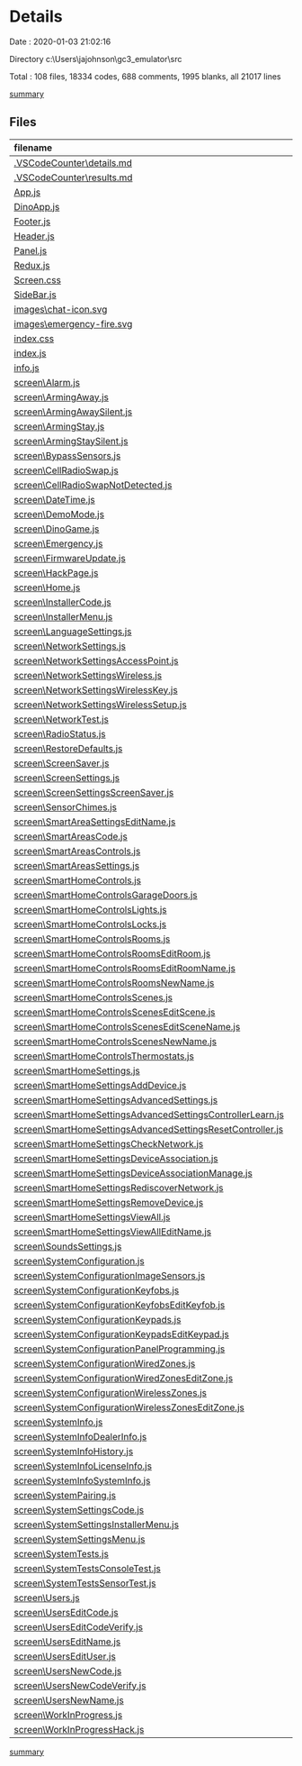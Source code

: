 # Details

Date : 2020-01-03 21:02:16

Directory c:\Users\jajohnson\gc3_emulator\src

Total : 108 files,  18334 codes, 688 comments, 1995 blanks, all 21017 lines

[summary](results.md)

## Files
| filename | language | code | comment | blank | total |
| :--- | :--- | ---: | ---: | ---: | ---: |
| [.VSCodeCounter\details.md](file:///c%3A/Users/jajohnson/gc3_emulator/src/.VSCodeCounter/details.md) | Markdown | 115 | 0 | 6 | 121 |
| [.VSCodeCounter\results.md](file:///c%3A/Users/jajohnson/gc3_emulator/src/.VSCodeCounter/results.md) | Markdown | 18 | 0 | 7 | 25 |
| [App.js](file:///c%3A/Users/jajohnson/gc3_emulator/src/App.js) | JavaScript | 189 | 27 | 40 | 256 |
| [DinoApp.js](file:///c%3A/Users/jajohnson/gc3_emulator/src/DinoApp.js) | JavaScript | 341 | 4 | 81 | 426 |
| [Footer.js](file:///c%3A/Users/jajohnson/gc3_emulator/src/Footer.js) | JavaScript | 13 | 0 | 2 | 15 |
| [Header.js](file:///c%3A/Users/jajohnson/gc3_emulator/src/Header.js) | JavaScript | 13 | 0 | 3 | 16 |
| [Panel.js](file:///c%3A/Users/jajohnson/gc3_emulator/src/Panel.js) | JavaScript | 172 | 3 | 9 | 184 |
| [Redux.js](file:///c%3A/Users/jajohnson/gc3_emulator/src/Redux.js) | JavaScript | 792 | 11 | 37 | 840 |
| [Screen.css](file:///c%3A/Users/jajohnson/gc3_emulator/src/Screen.css) | CSS | 0 | 0 | 1 | 1 |
| [SideBar.js](file:///c%3A/Users/jajohnson/gc3_emulator/src/SideBar.js) | JavaScript | 666 | 2 | 197 | 865 |
| [images\chat-icon.svg](file:///c%3A/Users/jajohnson/gc3_emulator/src/images/chat-icon.svg) | XML | 1 | 0 | 0 | 1 |
| [images\emergency-fire.svg](file:///c%3A/Users/jajohnson/gc3_emulator/src/images/emergency-fire.svg) | XML | 3 | 0 | 1 | 4 |
| [index.css](file:///c%3A/Users/jajohnson/gc3_emulator/src/index.css) | CSS | 1,208 | 16 | 4 | 1,228 |
| [index.js](file:///c%3A/Users/jajohnson/gc3_emulator/src/index.js) | JavaScript | 8 | 0 | 3 | 11 |
| [info.js](file:///c%3A/Users/jajohnson/gc3_emulator/src/info.js) | JavaScript | 264 | 0 | 66 | 330 |
| [screen\Alarm.js](file:///c%3A/Users/jajohnson/gc3_emulator/src/screen/Alarm.js) | JavaScript | 207 | 0 | 38 | 245 |
| [screen\ArmingAway.js](file:///c%3A/Users/jajohnson/gc3_emulator/src/screen/ArmingAway.js) | JavaScript | 278 | 0 | 50 | 328 |
| [screen\ArmingAwaySilent.js](file:///c%3A/Users/jajohnson/gc3_emulator/src/screen/ArmingAwaySilent.js) | JavaScript | 0 | 0 | 1 | 1 |
| [screen\ArmingStay.js](file:///c%3A/Users/jajohnson/gc3_emulator/src/screen/ArmingStay.js) | JavaScript | 277 | 0 | 50 | 327 |
| [screen\ArmingStaySilent.js](file:///c%3A/Users/jajohnson/gc3_emulator/src/screen/ArmingStaySilent.js) | JavaScript | 0 | 0 | 1 | 1 |
| [screen\BypassSensors.js](file:///c%3A/Users/jajohnson/gc3_emulator/src/screen/BypassSensors.js) | JavaScript | 51 | 0 | 16 | 67 |
| [screen\CellRadioSwap.js](file:///c%3A/Users/jajohnson/gc3_emulator/src/screen/CellRadioSwap.js) | JavaScript | 41 | 0 | 14 | 55 |
| [screen\CellRadioSwapNotDetected.js](file:///c%3A/Users/jajohnson/gc3_emulator/src/screen/CellRadioSwapNotDetected.js) | JavaScript | 0 | 0 | 1 | 1 |
| [screen\DateTime.js](file:///c%3A/Users/jajohnson/gc3_emulator/src/screen/DateTime.js) | JavaScript | 41 | 0 | 14 | 55 |
| [screen\DemoMode.js](file:///c%3A/Users/jajohnson/gc3_emulator/src/screen/DemoMode.js) | JavaScript | 0 | 0 | 1 | 1 |
| [screen\DinoGame.js](file:///c%3A/Users/jajohnson/gc3_emulator/src/screen/DinoGame.js) | JavaScript | 12 | 0 | 2 | 14 |
| [screen\Emergency.js](file:///c%3A/Users/jajohnson/gc3_emulator/src/screen/Emergency.js) | JavaScript | 39 | 0 | 10 | 49 |
| [screen\FirmwareUpdate.js](file:///c%3A/Users/jajohnson/gc3_emulator/src/screen/FirmwareUpdate.js) | JavaScript | 41 | 0 | 14 | 55 |
| [screen\HackPage.js](file:///c%3A/Users/jajohnson/gc3_emulator/src/screen/HackPage.js) | JavaScript | 25 | 0 | 5 | 30 |
| [screen\Home.js](file:///c%3A/Users/jajohnson/gc3_emulator/src/screen/Home.js) | JavaScript | 520 | 5 | 169 | 694 |
| [screen\InstallerCode.js](file:///c%3A/Users/jajohnson/gc3_emulator/src/screen/InstallerCode.js) | JavaScript | 157 | 0 | 38 | 195 |
| [screen\InstallerMenu.js](file:///c%3A/Users/jajohnson/gc3_emulator/src/screen/InstallerMenu.js) | JavaScript | 179 | 0 | 39 | 218 |
| [screen\LanguageSettings.js](file:///c%3A/Users/jajohnson/gc3_emulator/src/screen/LanguageSettings.js) | JavaScript | 41 | 0 | 14 | 55 |
| [screen\NetworkSettings.js](file:///c%3A/Users/jajohnson/gc3_emulator/src/screen/NetworkSettings.js) | JavaScript | 128 | 0 | 30 | 158 |
| [screen\NetworkSettingsAccessPoint.js](file:///c%3A/Users/jajohnson/gc3_emulator/src/screen/NetworkSettingsAccessPoint.js) | JavaScript | 0 | 0 | 1 | 1 |
| [screen\NetworkSettingsWireless.js](file:///c%3A/Users/jajohnson/gc3_emulator/src/screen/NetworkSettingsWireless.js) | JavaScript | 0 | 0 | 1 | 1 |
| [screen\NetworkSettingsWirelessKey.js](file:///c%3A/Users/jajohnson/gc3_emulator/src/screen/NetworkSettingsWirelessKey.js) | JavaScript | 0 | 0 | 1 | 1 |
| [screen\NetworkSettingsWirelessSetup.js](file:///c%3A/Users/jajohnson/gc3_emulator/src/screen/NetworkSettingsWirelessSetup.js) | JavaScript | 0 | 0 | 1 | 1 |
| [screen\NetworkTest.js](file:///c%3A/Users/jajohnson/gc3_emulator/src/screen/NetworkTest.js) | JavaScript | 0 | 0 | 1 | 1 |
| [screen\RadioStatus.js](file:///c%3A/Users/jajohnson/gc3_emulator/src/screen/RadioStatus.js) | JavaScript | 0 | 0 | 1 | 1 |
| [screen\RestoreDefaults.js](file:///c%3A/Users/jajohnson/gc3_emulator/src/screen/RestoreDefaults.js) | JavaScript | 0 | 0 | 1 | 1 |
| [screen\ScreenSaver.js](file:///c%3A/Users/jajohnson/gc3_emulator/src/screen/ScreenSaver.js) | JavaScript | 31 | 0 | 5 | 36 |
| [screen\ScreenSettings.js](file:///c%3A/Users/jajohnson/gc3_emulator/src/screen/ScreenSettings.js) | JavaScript | 41 | 0 | 14 | 55 |
| [screen\ScreenSettingsScreenSaver.js](file:///c%3A/Users/jajohnson/gc3_emulator/src/screen/ScreenSettingsScreenSaver.js) | JavaScript | 0 | 0 | 1 | 1 |
| [screen\SensorChimes.js](file:///c%3A/Users/jajohnson/gc3_emulator/src/screen/SensorChimes.js) | JavaScript | 41 | 0 | 14 | 55 |
| [screen\SmartAreaSettingsEditName.js](file:///c%3A/Users/jajohnson/gc3_emulator/src/screen/SmartAreaSettingsEditName.js) | JavaScript | 0 | 0 | 1 | 1 |
| [screen\SmartAreasCode.js](file:///c%3A/Users/jajohnson/gc3_emulator/src/screen/SmartAreasCode.js) | JavaScript | 14 | 0 | 2 | 16 |
| [screen\SmartAreasControls.js](file:///c%3A/Users/jajohnson/gc3_emulator/src/screen/SmartAreasControls.js) | JavaScript | 0 | 0 | 1 | 1 |
| [screen\SmartAreasSettings.js](file:///c%3A/Users/jajohnson/gc3_emulator/src/screen/SmartAreasSettings.js) | JavaScript | 41 | 0 | 14 | 55 |
| [screen\SmartHomeControls.js](file:///c%3A/Users/jajohnson/gc3_emulator/src/screen/SmartHomeControls.js) | JavaScript | 103 | 0 | 24 | 127 |
| [screen\SmartHomeControlsGarageDoors.js](file:///c%3A/Users/jajohnson/gc3_emulator/src/screen/SmartHomeControlsGarageDoors.js) | JavaScript | 0 | 0 | 1 | 1 |
| [screen\SmartHomeControlsLights.js](file:///c%3A/Users/jajohnson/gc3_emulator/src/screen/SmartHomeControlsLights.js) | JavaScript | 0 | 0 | 1 | 1 |
| [screen\SmartHomeControlsLocks.js](file:///c%3A/Users/jajohnson/gc3_emulator/src/screen/SmartHomeControlsLocks.js) | JavaScript | 0 | 0 | 1 | 1 |
| [screen\SmartHomeControlsRooms.js](file:///c%3A/Users/jajohnson/gc3_emulator/src/screen/SmartHomeControlsRooms.js) | JavaScript | 0 | 0 | 1 | 1 |
| [screen\SmartHomeControlsRoomsEditRoom.js](file:///c%3A/Users/jajohnson/gc3_emulator/src/screen/SmartHomeControlsRoomsEditRoom.js) | JavaScript | 0 | 0 | 1 | 1 |
| [screen\SmartHomeControlsRoomsEditRoomName.js](file:///c%3A/Users/jajohnson/gc3_emulator/src/screen/SmartHomeControlsRoomsEditRoomName.js) | JavaScript | 0 | 0 | 1 | 1 |
| [screen\SmartHomeControlsRoomsNewName.js](file:///c%3A/Users/jajohnson/gc3_emulator/src/screen/SmartHomeControlsRoomsNewName.js) | JavaScript | 0 | 0 | 1 | 1 |
| [screen\SmartHomeControlsScenes.js](file:///c%3A/Users/jajohnson/gc3_emulator/src/screen/SmartHomeControlsScenes.js) | JavaScript | 0 | 0 | 1 | 1 |
| [screen\SmartHomeControlsScenesEditScene.js](file:///c%3A/Users/jajohnson/gc3_emulator/src/screen/SmartHomeControlsScenesEditScene.js) | JavaScript | 0 | 0 | 1 | 1 |
| [screen\SmartHomeControlsScenesEditSceneName.js](file:///c%3A/Users/jajohnson/gc3_emulator/src/screen/SmartHomeControlsScenesEditSceneName.js) | JavaScript | 0 | 0 | 1 | 1 |
| [screen\SmartHomeControlsScenesNewName.js](file:///c%3A/Users/jajohnson/gc3_emulator/src/screen/SmartHomeControlsScenesNewName.js) | JavaScript | 0 | 0 | 1 | 1 |
| [screen\SmartHomeControlsThermostats.js](file:///c%3A/Users/jajohnson/gc3_emulator/src/screen/SmartHomeControlsThermostats.js) | JavaScript | 0 | 0 | 1 | 1 |
| [screen\SmartHomeSettings.js](file:///c%3A/Users/jajohnson/gc3_emulator/src/screen/SmartHomeSettings.js) | JavaScript | 236 | 0 | 57 | 293 |
| [screen\SmartHomeSettingsAddDevice.js](file:///c%3A/Users/jajohnson/gc3_emulator/src/screen/SmartHomeSettingsAddDevice.js) | JavaScript | 0 | 0 | 1 | 1 |
| [screen\SmartHomeSettingsAdvancedSettings.js](file:///c%3A/Users/jajohnson/gc3_emulator/src/screen/SmartHomeSettingsAdvancedSettings.js) | JavaScript | 0 | 0 | 1 | 1 |
| [screen\SmartHomeSettingsAdvancedSettingsControllerLearn.js](file:///c%3A/Users/jajohnson/gc3_emulator/src/screen/SmartHomeSettingsAdvancedSettingsControllerLearn.js) | JavaScript | 0 | 0 | 1 | 1 |
| [screen\SmartHomeSettingsAdvancedSettingsResetController.js](file:///c%3A/Users/jajohnson/gc3_emulator/src/screen/SmartHomeSettingsAdvancedSettingsResetController.js) | JavaScript | 0 | 0 | 1 | 1 |
| [screen\SmartHomeSettingsCheckNetwork.js](file:///c%3A/Users/jajohnson/gc3_emulator/src/screen/SmartHomeSettingsCheckNetwork.js) | JavaScript | 0 | 0 | 1 | 1 |
| [screen\SmartHomeSettingsDeviceAssociation.js](file:///c%3A/Users/jajohnson/gc3_emulator/src/screen/SmartHomeSettingsDeviceAssociation.js) | JavaScript | 0 | 0 | 1 | 1 |
| [screen\SmartHomeSettingsDeviceAssociationManage.js](file:///c%3A/Users/jajohnson/gc3_emulator/src/screen/SmartHomeSettingsDeviceAssociationManage.js) | JavaScript | 0 | 0 | 1 | 1 |
| [screen\SmartHomeSettingsRediscoverNetwork.js](file:///c%3A/Users/jajohnson/gc3_emulator/src/screen/SmartHomeSettingsRediscoverNetwork.js) | JavaScript | 0 | 0 | 1 | 1 |
| [screen\SmartHomeSettingsRemoveDevice.js](file:///c%3A/Users/jajohnson/gc3_emulator/src/screen/SmartHomeSettingsRemoveDevice.js) | JavaScript | 0 | 0 | 1 | 1 |
| [screen\SmartHomeSettingsViewAll.js](file:///c%3A/Users/jajohnson/gc3_emulator/src/screen/SmartHomeSettingsViewAll.js) | JavaScript | 0 | 0 | 1 | 1 |
| [screen\SmartHomeSettingsViewAllEditName.js](file:///c%3A/Users/jajohnson/gc3_emulator/src/screen/SmartHomeSettingsViewAllEditName.js) | JavaScript | 0 | 0 | 1 | 1 |
| [screen\SoundsSettings.js](file:///c%3A/Users/jajohnson/gc3_emulator/src/screen/SoundsSettings.js) | JavaScript | 41 | 0 | 14 | 55 |
| [screen\SystemConfiguration.js](file:///c%3A/Users/jajohnson/gc3_emulator/src/screen/SystemConfiguration.js) | JavaScript | 94 | 0 | 21 | 115 |
| [screen\SystemConfigurationImageSensors.js](file:///c%3A/Users/jajohnson/gc3_emulator/src/screen/SystemConfigurationImageSensors.js) | JavaScript | 0 | 0 | 1 | 1 |
| [screen\SystemConfigurationKeyfobs.js](file:///c%3A/Users/jajohnson/gc3_emulator/src/screen/SystemConfigurationKeyfobs.js) | JavaScript | 1,519 | 1 | 45 | 1,565 |
| [screen\SystemConfigurationKeyfobsEditKeyfob.js](file:///c%3A/Users/jajohnson/gc3_emulator/src/screen/SystemConfigurationKeyfobsEditKeyfob.js) | JavaScript | 0 | 0 | 1 | 1 |
| [screen\SystemConfigurationKeypads.js](file:///c%3A/Users/jajohnson/gc3_emulator/src/screen/SystemConfigurationKeypads.js) | JavaScript | 1,378 | 1 | 39 | 1,418 |
| [screen\SystemConfigurationKeypadsEditKeypad.js](file:///c%3A/Users/jajohnson/gc3_emulator/src/screen/SystemConfigurationKeypadsEditKeypad.js) | JavaScript | 0 | 0 | 1 | 1 |
| [screen\SystemConfigurationPanelProgramming.js](file:///c%3A/Users/jajohnson/gc3_emulator/src/screen/SystemConfigurationPanelProgramming.js) | JavaScript | 0 | 0 | 1 | 1 |
| [screen\SystemConfigurationWiredZones.js](file:///c%3A/Users/jajohnson/gc3_emulator/src/screen/SystemConfigurationWiredZones.js) | JavaScript | 1,646 | 1 | 47 | 1,694 |
| [screen\SystemConfigurationWiredZonesEditZone.js](file:///c%3A/Users/jajohnson/gc3_emulator/src/screen/SystemConfigurationWiredZonesEditZone.js) | JavaScript | 0 | 0 | 1 | 1 |
| [screen\SystemConfigurationWirelessZones.js](file:///c%3A/Users/jajohnson/gc3_emulator/src/screen/SystemConfigurationWirelessZones.js) | JavaScript | 2,138 | 1 | 47 | 2,186 |
| [screen\SystemConfigurationWirelessZonesEditZone.js](file:///c%3A/Users/jajohnson/gc3_emulator/src/screen/SystemConfigurationWirelessZonesEditZone.js) | JavaScript | 3,377 | 591 | 229 | 4,197 |
| [screen\SystemInfo.js](file:///c%3A/Users/jajohnson/gc3_emulator/src/screen/SystemInfo.js) | JavaScript | 79 | 0 | 19 | 98 |
| [screen\SystemInfoDealerInfo.js](file:///c%3A/Users/jajohnson/gc3_emulator/src/screen/SystemInfoDealerInfo.js) | JavaScript | 0 | 0 | 1 | 1 |
| [screen\SystemInfoHistory.js](file:///c%3A/Users/jajohnson/gc3_emulator/src/screen/SystemInfoHistory.js) | JavaScript | 0 | 0 | 1 | 1 |
| [screen\SystemInfoLicenseInfo.js](file:///c%3A/Users/jajohnson/gc3_emulator/src/screen/SystemInfoLicenseInfo.js) | JavaScript | 0 | 0 | 1 | 1 |
| [screen\SystemInfoSystemInfo.js](file:///c%3A/Users/jajohnson/gc3_emulator/src/screen/SystemInfoSystemInfo.js) | JavaScript | 0 | 0 | 1 | 1 |
| [screen\SystemPairing.js](file:///c%3A/Users/jajohnson/gc3_emulator/src/screen/SystemPairing.js) | JavaScript | 0 | 0 | 1 | 1 |
| [screen\SystemSettingsCode.js](file:///c%3A/Users/jajohnson/gc3_emulator/src/screen/SystemSettingsCode.js) | JavaScript | 163 | 25 | 37 | 225 |
| [screen\SystemSettingsInstallerMenu.js](file:///c%3A/Users/jajohnson/gc3_emulator/src/screen/SystemSettingsInstallerMenu.js) | JavaScript | 234 | 0 | 53 | 287 |
| [screen\SystemSettingsMenu.js](file:///c%3A/Users/jajohnson/gc3_emulator/src/screen/SystemSettingsMenu.js) | JavaScript | 234 | 0 | 53 | 287 |
| [screen\SystemTests.js](file:///c%3A/Users/jajohnson/gc3_emulator/src/screen/SystemTests.js) | JavaScript | 41 | 0 | 14 | 55 |
| [screen\SystemTestsConsoleTest.js](file:///c%3A/Users/jajohnson/gc3_emulator/src/screen/SystemTestsConsoleTest.js) | JavaScript | 0 | 0 | 1 | 1 |
| [screen\SystemTestsSensorTest.js](file:///c%3A/Users/jajohnson/gc3_emulator/src/screen/SystemTestsSensorTest.js) | JavaScript | 0 | 0 | 1 | 1 |
| [screen\Users.js](file:///c%3A/Users/jajohnson/gc3_emulator/src/screen/Users.js) | JavaScript | 214 | 0 | 87 | 301 |
| [screen\UsersEditCode.js](file:///c%3A/Users/jajohnson/gc3_emulator/src/screen/UsersEditCode.js) | JavaScript | 0 | 0 | 1 | 1 |
| [screen\UsersEditCodeVerify.js](file:///c%3A/Users/jajohnson/gc3_emulator/src/screen/UsersEditCodeVerify.js) | JavaScript | 0 | 0 | 1 | 1 |
| [screen\UsersEditName.js](file:///c%3A/Users/jajohnson/gc3_emulator/src/screen/UsersEditName.js) | JavaScript | 0 | 0 | 1 | 1 |
| [screen\UsersEditUser.js](file:///c%3A/Users/jajohnson/gc3_emulator/src/screen/UsersEditUser.js) | JavaScript | 100 | 0 | 32 | 132 |
| [screen\UsersNewCode.js](file:///c%3A/Users/jajohnson/gc3_emulator/src/screen/UsersNewCode.js) | JavaScript | 81 | 0 | 17 | 98 |
| [screen\UsersNewCodeVerify.js](file:///c%3A/Users/jajohnson/gc3_emulator/src/screen/UsersNewCodeVerify.js) | JavaScript | 67 | 0 | 13 | 80 |
| [screen\UsersNewName.js](file:///c%3A/Users/jajohnson/gc3_emulator/src/screen/UsersNewName.js) | JavaScript | 534 | 0 | 78 | 612 |
| [screen\WorkInProgress.js](file:///c%3A/Users/jajohnson/gc3_emulator/src/screen/WorkInProgress.js) | JavaScript | 23 | 0 | 4 | 27 |
| [screen\WorkInProgressHack.js](file:///c%3A/Users/jajohnson/gc3_emulator/src/screen/WorkInProgressHack.js) | JavaScript | 24 | 0 | 4 | 28 |

[summary](results.md)